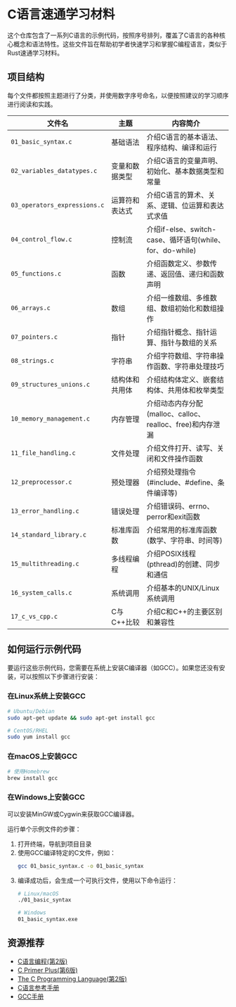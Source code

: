 # C语言速通学习材料

这个仓库包含了一系列C语言的示例代码，按照序号排列，覆盖了C语言的各种核心概念和语法特性。这些文件旨在帮助初学者快速学习和掌握C编程语言，类似于Rust速通学习材料。

## 项目结构

每个文件都按照主题进行了分类，并使用数字序号命名，以便按照建议的学习顺序进行阅读和实践。

| 文件名                       | 主题               | 内容简介                                                   |
| ---------------------------- | ------------------ | ---------------------------------------------------------- |
| `01_basic_syntax.c`          | 基础语法           | 介绍C语言的基本语法、程序结构、编译和运行                  |
| `02_variables_datatypes.c`   | 变量和数据类型     | 介绍C语言的变量声明、初始化、基本数据类型和常量            |
| `03_operators_expressions.c` | 运算符和表达式     | 介绍C语言的算术、关系、逻辑、位运算和表达式求值            |
| `04_control_flow.c`          | 控制流             | 介绍if-else、switch-case、循环语句(while、for、do-while)   |
| `05_functions.c`             | 函数               | 介绍函数定义、参数传递、返回值、递归和函数声明             |
| `06_arrays.c`                | 数组               | 介绍一维数组、多维数组、数组初始化和数组操作               |
| `07_pointers.c`              | 指针               | 介绍指针概念、指针运算、指针与数组的关系                   |
| `08_strings.c`               | 字符串             | 介绍字符数组、字符串操作函数、字符串处理技巧               |
| `09_structures_unions.c`     | 结构体和共用体     | 介绍结构体定义、嵌套结构体、共用体和枚举类型               |
| `10_memory_management.c`     | 内存管理           | 介绍动态内存分配(malloc、calloc、realloc、free)和内存泄漏  |
| `11_file_handling.c`         | 文件处理           | 介绍文件打开、读写、关闭和文件操作函数                     |
| `12_preprocessor.c`          | 预处理器           | 介绍预处理指令(#include、#define、条件编译等)              |
| `13_error_handling.c`        | 错误处理           | 介绍错误码、errno、perror和exit函数                        |
| `14_standard_library.c`      | 标准库函数         | 介绍常用的标准库函数(数学、字符串、时间等)                 |
| `15_multithreading.c`        | 多线程编程         | 介绍POSIX线程(pthread)的创建、同步和通信                   |
| `16_system_calls.c`          | 系统调用           | 介绍基本的UNIX/Linux系统调用                               |
| `17_c_vs_cpp.c`              | C与C++比较         | 介绍C和C++的主要区别和兼容性                               |

## 如何运行示例代码

要运行这些示例代码，您需要在系统上安装C编译器（如GCC）。如果您还没有安装，可以按照以下步骤进行安装：

### 在Linux系统上安装GCC
```bash
# Ubuntu/Debian
sudo apt-get update && sudo apt-get install gcc

# CentOS/RHEL
sudo yum install gcc
```

### 在macOS上安装GCC
```bash
# 使用Homebrew
brew install gcc
```

### 在Windows上安装GCC
可以安装MinGW或Cygwin来获取GCC编译器。

运行单个示例文件的步骤：

1. 打开终端，导航到项目目录
2. 使用GCC编译特定的C文件，例如：
   ```bash
   gcc 01_basic_syntax.c -o 01_basic_syntax
   ```
3. 编译成功后，会生成一个可执行文件，使用以下命令运行：
   ```bash
   # Linux/macOS
   ./01_basic_syntax
   
   # Windows
   01_basic_syntax.exe
   ```

## 资源推荐

- [C语言编程(第2版)](https://book.douban.com/subject/1139336/)
- [C Primer Plus(第6版)](https://book.douban.com/subject/25708318/)
- [The C Programming Language(第2版)](https://book.douban.com/subject/1139334/)
- [C语言参考手册](https://zh.cppreference.com/w/c)
- [GCC手册](https://gcc.gnu.org/onlinedocs/)